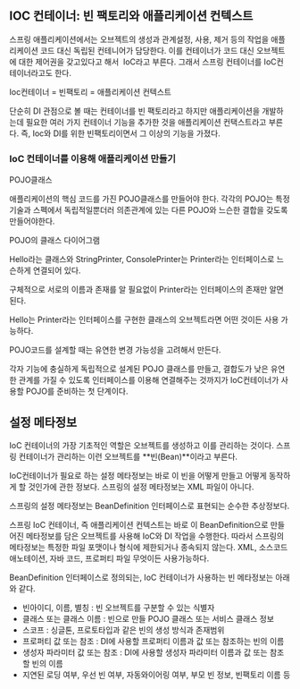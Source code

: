 ## IOC 컨테이너: 빈 팩토리와 애플리케이션 컨텍스트

스프링 애플리케이션에서는 오브젝트의 생성과 관계설정, 사용, 제거 등의 작업을 애플리케이션 코드 대신 독립된 컨테니어가 담당한다. 이를 컨테이너가 코드 대신 오브젝트에 대한 제어권을 갖고있다고 해서  IoC라고 부른다. 그래서 스프링 컨테이너를 IoC컨테이너라고도 한다.

Ioc컨테이너 = 빈팩토리 = 애플리케이션 컨텍스트

단순히 DI 관점으로 볼 때는 컨테이너를 빈 팩토리라고 하지만 애플리케이션을 개발하는데 필요한 여러 가지 컨테이너 기능을 추가한 것을 애플리케이션 컨택스트라고 부른다. 즉, Ioc와 DI를 위한 빈팩토리이면서 그 이상의 기능을 가졌다.

### IoC 컨테이너를 이용해 애플리케이션 만들기

POJO클래스

애플리케이션의 핵심 코드를 가진 POJO클래스를 만들어야 한다. 각각의 POJO는 특정 기술과 스펙에서 독립적일뿐더러 의존관계에 있는 다른 POJO와 느슨한 결합을 갖도록 만들어야한다.



POJO의 클래스 다이어그램

Hello라는 클래스와 StringPrinter, ConsolePrinter는 Printer라는 인터페이스로 느슨하게 연결되어 있다. 

구체적으로 서로의 이름과 존재를 알 필요없이 Printer라는 인터페이스의 존재만 알면 된다.

Hello는 Printer라는 인터페이스를 구현한 클래스의 오브젝트라면 어떤 것이든 사용 가능하다.

POJO코드를 설계할 때는 유연한 변경 가능성을 고려해서 만든다.

각자 기능에 충실하게 독립적으로 설계된 POJO 클래스를 만들고, 결합도가 낮은 유연한 관계를 가질 수 있도록 인터페이스를 이용해 연결해주는 것까지가 IoC컨테이너가 사용할 POJO를 준비하는 첫 단계이다.

## 설정 메타정보

IoC 컨테이너의 가장 기초적인 역할은 오브젝트를 생성하고 이를 관리하는 것이다. 스프링 컨테이너가 관리하는 이런 오브젝트를 **빈(Bean)**이라고 부른다.

IoC컨테이너가 필요로 하는 설정 메타정보는 바로 이 빈을 어떻게 만들고 어떻게 동작하게 할 것인가에 관한 정보다. 스프링의 설정 메타정보는 XML 파일이 아니다.

스프링의 설정 메타정보는 BeanDefinition 인터페이스로 표현되는 순수한 추상정보다.

스프링 IoC 컨테이너, 즉 애플리케이션 컨텍스트는 바로 이 BeanDefinition으로 만들어진 메타정보를 담은 오브젝트를 사용해 IoC와 DI 작업을 수행한다. 따라서 스프링의 메타정보는 특정한 파일 포맷이나 형식에 제한되거나 종속되지 않는다. XML, 소스코드 애노테이션, 자바 코드, 프로퍼티 파일 무엇이든 사용가능하다.

BeanDefinition 인터페이스로 정의되는, IoC 컨테이너가 사용하는 빈 메타정보는 아래와 같다.

- 빈아이디, 이름, 별칭 : 빈 오브젝트를 구분할 수 있는 식별자
- 클래스 또는 클래스 이름 : 빈으로 만들 POJO 클래스 또는 서비스 클래스 정보
- 스코프 : 싱글톤, 프로토타입과 같은 빈의 생성 방식과 존재범위
- 프로퍼티 값 또는 참조 : DI에 사용할 프로퍼티 이름과 값 또는 참조하는 빈의 이름
- 생성자 파라미터 값 또는 참조 : DI에 사용할 생성자 파라미터 이름과 값 또는 참조할 빈의 이름
- 지연된 로딩 여부, 우선 빈 여부, 자동와이어링 여부, 부모 빈 정보, 빈팩토리 이름 등
